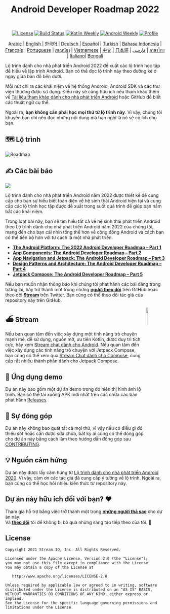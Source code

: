 <h1 align="center">Android Developer Roadmap 2022</h1></br>

<p align="center">
  <a href="https://opensource.org/licenses/Apache-2.0"><img alt="License" src="https://img.shields.io/badge/License-Apache%202.0-blue.svg"/></a>
  <a href="https://github.com/skydoves/android-developer-roadmap/actions/workflows/build.yml"><img alt="Build Status" src="https://github.com/skydoves/android-developer-roadmap/actions/workflows/build.yml/badge.svg"/></a>
  <a href="https://mailchi.mp/kotlinweekly/kotlin-weekly-279"><img alt="Kotlin Weekly" src="https://skydoves.github.io/badges/kotlin-weekly2.svg"/></a>
  <a href="https://androidweekly.net/issues/issue-495"><img alt="Android Weekly" src="https://skydoves.github.io/badges/android-weekly.svg"/></a>
  <a href="https://github.com/skydoves"><img alt="Profile" src="https://skydoves.github.io/badges/skydoves.svg"/></a>
</p>
<p align="center">
<a href="/README_AR.md" target="_blank"> Arabic </a> | <a href="/README.md" target="_blank"> English </a> | <a href="/README_KR.md" target="_blank"> 한국어 </a> | <a href="/README_DE.md" target="_blank"> Deutsch </a>| <a href="/README_ES.md" target="_blank"> Español</a> | <a href="/README_TR.md" target="_blank"> Turkish</a> | <a href="/README_ID.md" target="_blank"> Bahasa Indonesia</a> | <a href="/README_FR.md" target="_blank"> Français</a> | <a href="/README_PT.md" target="_blank"> Portuguese</a> | <a href="/README_KHM.md" target="_blank">ភាសាខ្មែរ</a> | <a href="/README_VI.md" target="_blank">Vietnamese</a> | <a href="/README_CN.md" target="_blank">中文</a> | <a href="/README_JP.md" target="_blank">日本語</a> | <a href="/README_FA.md" target="_blank">فارسی</a> | <a href="/README_TH.md" target="_blank">ภาษาไทย</a> | <a href="/README_IT.md" target="_blank">Italiano</a>| <a href="/README_BD.md" target="_blank">Bengali</a>
</p>


Lộ trình dành cho nhà phát triển Android 2022 đề xuất các lộ trình học tập để hiểu về lập trình Android. Bạn có thể đọc lộ trình này theo đường kẻ ở ngay giữa bản đồ bên dưới.

Mỗi nút chỉ ra các khái niệm về hệ thống Android, Android SDK và các thư viện thường được sử dụng. Điều này sẽ càng hữu ích nếu tham khảo thêm về [Tài liệu tham khảo dành cho nhà phát triển Android](https://developer.android.com/reference) hoặc GitHub để biết các thuật ngữ cụ thể. <br>

Ngoài ra, **bạn không cần phải học mọi thứ từ lộ trình này**. Vì vậy, chúng tôi khuyên bạn chỉ nên đọc những nội dung mà bạn nghĩ là nó sẽ có ích cho bạn.

## 🗺 Lộ trình

<picture>
  <source media="(prefers-color-scheme: dark)" srcset="images/android_developer_roadmap_dark.png">
  <img alt="Roadmap" src="images/android_developer_roadmap.png">
</picture>

## ✍️ Các bài báo

<a href="https://getstream.io/blog/android-developer-roadmap/"><img src="images/article.png" /></a><br>

Lộ trình dành cho nhà phát triển Android năm 2022 được thiết kế để cung cấp cho bạn sự hiểu biết toàn diện về hệ sinh thái Android hiện tại và cung cấp các lộ trình học tập được đề xuất trong suốt quá trình để giúp bạn nắm bắt các khái niệm.<br>

Trong loạt bài này, bạn sẽ tìm hiểu tất cả về hệ sinh thái phát triển Android theo Lộ trình dành cho nhà phát triển Android năm 2022 của chúng tôi, mang đến cho bạn cái nhìn tổng thể hơn về cộng đồng Android và cách bạn có thể tiến bộ hơn với tư cách là một nhà phát triển.

- **[The Android Platform: The 2022 Android Developer Roadmap – Part 1](https://getstream.io/blog/android-developer-roadmap/)**
- **[App Components: The Android Developer Roadmap – Part 2](https://getstream.io/blog/android-developer-roadmap-part-2/)**
- **[App Navigation and Jetpack: The Android Developer Roadmap – Part 3](https://getstream.io/blog/android-developer-roadmap-part-3/)**
- **[Design Patterns and Architecture: The Android Developer Roadmap – Part 4](https://getstream.io/blog/design-patterns-and-architecture-the-android-developer-roadmap-part-4/)**
- **[Jetpack Compose: The Android Developer Roadmap – Part 5](https://getstream.io/blog/android-developer-roadmap-part-5/)**

Nếu bạn muốn nhận thông báo khi chúng tôi phát hành các bài đăng trong tương lai, hãy trở thành một trong những **[người theo dõi](https://github.com/skydoves/android-developer-roadmap/watchers)** trên GitHub hoặc theo dõi **[Stream](https://twitter.com/getstream_io)** trên Twitter. Bạn cũng có thể theo dõi tác giả của repository này trên GitHub.

<a href="https://getstream.io/tutorials/android-chat?utm_source=Github&utm_medium=Github_Repo_Content_Ad&utm_content=Developer&utm_campaign=2022AndroidDeveloperRoadmap&utm_term=DevRelOss">
<img src="https://user-images.githubusercontent.com/24237865/138428440-b92e5fb7-89f8-41aa-96b1-71a5486c5849.png" align="right" width="12%"/>
</a>

## ⛴ Stream

Nếu bạn quan tâm đến việc xây dựng một tính năng trò chuyện mạnh mẽ, dễ sử dụng, nguồn mở, ưu tiên Kotlin, được duy trì tích cực, hãy xem [Stream chat dành cho Android](https://getstream.io/tutorials/android-chat). Nếu quan tâm đến việc xây dựng các tính năng trò chuyện với Jetpack Compose, bạn cũng có thể xem qua [Stream Chat dành cho Compose](https://getstream.io/chat/compose/tutorial/), cung cấp rất nhiều thành phần dành cho Jetpack Compose.

## 📱 Ứng dụng demo

Dự án này bao gồm một dự án demo trong đó hiển thị hình ảnh lộ trình. Bạn có thể tải xuống APK mới nhất trên các chứa các bản phát hành [Releases](https://github.com/skydoves/android-developer-roadmap/releases).

## 🤝 Sự đóng góp

Dự án này không bao quát tất cả mọi thứ, vì vậy nếu có điều gì đó thiếu sót hoặc cần được sửa chữa, bất kỳ ai cũng có thể đóng góp cho dự án này bằng cách làm theo hướng dẫn đóng góp sau [CONTRIBUTING](CONTRIBUTING.md).

## 💡 Nguồn cảm hứng

Dự án này được lấy cảm hứng từ [Lộ trình dành cho nhà phát triển Android 2020](https://github.com/mobile-roadmap/android-developer-roadmap). Vì vậy, cảm ơn các tác giả đã cung cấp ý tưởng về lộ trình. Ngoài ra, bạn cũng có thể học hỏi nhiều kiến thức từ repository này.

## Dự án này hữu ích đối với bạn? :heart:

Tham gia hỗ trợ bằng việc trở thành một trong __[những người thả sao](https://github.com/skydoves/android-developer-roadmap/stargazers)__ cho dự án này.<br>
Và __[theo dõi](https://github.com/skydoves)__ tôi để không bị bỏ qua những sáng tạo tiếp theo của tôi. 🤩

## License
```
Copyright 2021 Stream.IO, Inc. All Rights Reserved.

Licensed under the Apache License, Version 2.0 (the "License");
you may not use this file except in compliance with the License.
You may obtain a copy of the License at

   http://www.apache.org/licenses/LICENSE-2.0

Unless required by applicable law or agreed to in writing, software
distributed under the License is distributed on an "AS IS" BASIS,
WITHOUT WARRANTIES OR CONDITIONS OF ANY KIND, either express or implied.
See the License for the specific language governing permissions and
limitations under the License.
```
